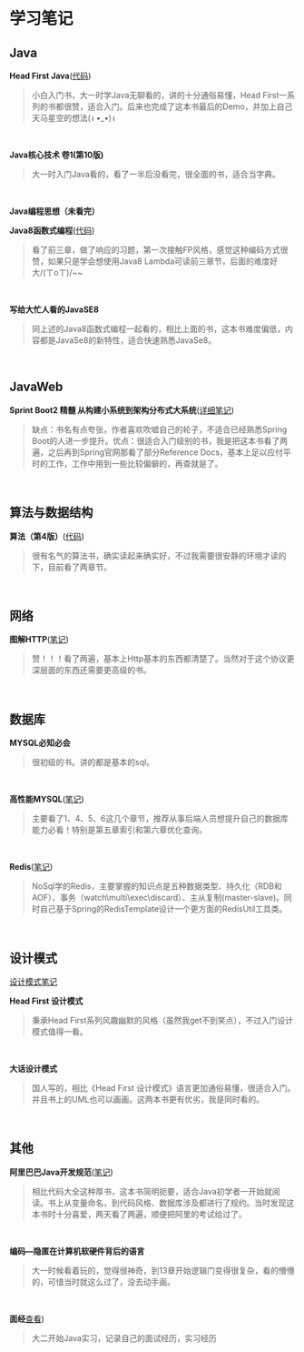 # 学习笔记

## Java

**Head First Java**([代码](https://github.com/hdonghong/JavaProject/tree/master/percussionplayer))

> 小白入门书，大一时学Java无聊看的，讲的十分通俗易懂，Head First一系列的书都很赞，适合入门。后来也完成了这本书最后的Demo，并加上自己天马星空的想法(ง •_•)ง

<br/>



**Java核心技术 卷1(第10版)**

> 大一时入门Java看的，看了一半后没看完，很全面的书，适合当字典。

<br/>


**Java编程思想（未看完）**
<br/>


**Java8函数式编程**([代码](https://github.com/hdonghong/reading-notes/tree/master/java8funcprog))

> 看了前三章，做了响应的习题，第一次接触FP风格，感觉这种编码方式很赞，如果只是学会想使用Java8 Lambda可读前三章节，后面的难度好大/(ㄒoㄒ)/~~

<br/>

**写给大忙人看的JavaSE8**

> 同上述的Java8函数式编程一起看的，相比上面的书，这本书难度偏低，内容都是JavaSe8的新特性，适合快速熟悉JavaSe8。

<br/>

## JavaWeb

**Sprint Boot2 精髓 从构建小系统到架构分布式大系统**([详细笔记](https://github.com/hdonghong/spring-learning/tree/master/springboot/notes))

> 缺点：书名有点夸张，作者喜欢吹嘘自己的轮子，不适合已经熟悉Spring Boot的人进一步提升。优点：很适合入门级别的书，我是把这本书看了两遍，之后再到Spring官网那看了部分Reference Docs，基本上足以应付平时的工作，工作中用到一些比较偏僻的，再查就是了。

<br/>


## 算法与数据结构

**算法（第4版）**([代码](https://github.com/hdonghong/Alogorithms4Exercise))

> 很有名气的算法书，确实读起来确实好，不过我需要很安静的环境才读的下，目前看了两章节。

<br/>

## 网络

**图解HTTP**([笔记](./resources/图解Http笔记.pdf))

> 赞！！！看了两遍，基本上Http基本的东西都清楚了。当然对于这个协议更深层面的东西还需要更高级的书。

<br/>

## 数据库

**MYSQL必知必会**

> 很初级的书。讲的都是基本的sql。

<br/>

**高性能MYSQL**([笔记](./高性能mysql))

> 主要看了1、4、5、6这几个章节，推荐从事后端人员想提升自己的数据库能力必看！特别是第五章索引和第六章优化查询。

<br/>

**Redis**([笔记](./redis))
> NoSql学的Redis，主要掌握的知识点是五种数据类型、持久化（RDB和AOF）、事务（watch\multi\exec\discard）、主从复制(master-slave)。同时自己基于Spring的RedisTemplate设计一个更方面的RedisUtil工具类。

<br/>


## 设计模式

[设计模式笔记](./design-patterns)

**Head First 设计模式**

> 秉承Head First系列风趣幽默的风格（虽然我get不到笑点），不过入门设计模式值得一看。

<br/>

**大话设计模式**

> 国人写的，相比《Head First 设计模式》语言更加通俗易懂，很适合入门。并且书上的UML也可以画画。这两本书更有优劣，我是同时看的。

<br/>


## 其他

**阿里巴巴Java开发规范**([笔记](https://blog.csdn.net/honhong1024/article/details/80425126))

> 相比代码大全这种厚书，这本书简明扼要，适合Java初学者一开始就阅读。书上从变量命名，到代码风格、数据库涉及都进行了规约。当时发现这本书时十分喜爱，两天看了两遍，顺便把阿里的考试给过了。

<br/>



**编码—隐匿在计算机软硬件背后的语言**

> 大一时候看着玩的，觉得很神奇，到13章开始逻辑门变得很复杂，看的懵懵的，可惜当时就这么过了，没去动手画。

<br/>

**面经**[查看](./面经))

> 大二开始Java实习，记录自己的面试经历，实习经历

<br/>